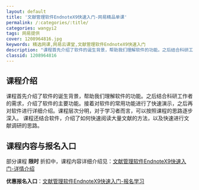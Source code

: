 ```yaml
---
layout: default
title: '文献管理软件EndnoteX9快速入门-网易精品单课'
permalink: /:categories/:title/
categories: wangyi2
tags: 网易提供
cover: 1208964816.jpg
keywords: 精选网课,网易云课堂,文献管理软件EndnoteX9快速入门
description: "课程首先介绍了软件的诞生背景，帮助我们理解软件的功能。之后结合科研工作者的需求，介绍了软件的主要功能。接着对软件的常用功能进行了快速演示，之后再对软件进行详细介绍。课程层次分明，对于学习者而"
classid: 1208964816
---
```


## 课程介绍

课程首先介绍了软件的诞生背景，帮助我们理解软件的功能。之后结合科研工作者的需求，介绍了软件的主要功能。接着对软件的常用功能进行了快速演示，之后再对软件进行详细介绍。课程层次分明，对于学习者而言，可以按照课程的思路逐步深入。
课程还结合软件，介绍了如何快速阅读大量文献的方法，以及快速进行文献调研的思路。

## 课程内容与报名入口

部分课程 **限时** 折扣中，课程内容详细介绍见：[文献管理软件EndnoteX9快速入门-详情介绍](https://study.163.com/course/introduction/1208964816.htm?share=1&shareId=1025206652&utm_campaign=share&utm_medium=iphoneShare&utm_source=&utm_u=1025206652)

**优惠报名入口**：[文献管理软件EndnoteX9快速入门-报名学习](https://study.163.com/course/introduction/1208964816.htm?share=1&shareId=1025206652&utm_campaign=share&utm_medium=iphoneShare&utm_source=&utm_u=1025206652)

